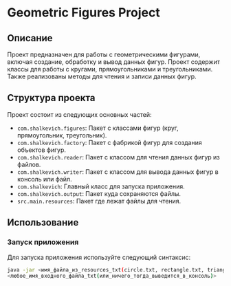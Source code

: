 # Geometric Figures Project

## Описание

Проект предназначен для работы с геометрическими фигурами, включая создание, обработку и вывод данных фигур.
Проект содержит классы для работы с кругами, прямоугольниками и треугольниками.
Также реализованы методы для чтения и записи данных фигур.

## Структура проекта

Проект состоит из следующих основных частей:

- `com.shalkevich.figures`: Пакет с классами фигур (круг, прямоугольник, треугольник).
- `com.shalkevich.factory`: Пакет с фабрикой фигур для создания объектов фигур.
- `com.shalkevich.reader`: Пакет с классом для чтения данных фигур из файлов.
- `com.shalkevich.writer`: Пакет с классом для вывода данных фигур в консоль или файл.
- `com.shalkevich`: Главный класс для запуска приложения.
- `com.shalkevich.output`: Пакет куда сохраняются файлы.
- `src.main.resources`: Пакет где лежат файлы для чтения.

## Использование

### Запуск приложения

Для запуска приложения используйте следующий синтаксис:

```bash
java -jar <имя_файла_из_resources_txt(circle.txt, rectangle.txt, triangle.txt)>  
<любое_имя_входного_файла_txt(или_ничего_тогда_выведится_в_консоль)>
